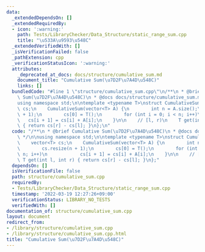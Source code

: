 ```yaml
---
data:
  _extendedDependsOn: []
  _extendedRequiredBy:
  - icon: ':warning:'
    path: Tests/LibraryChecker/Data_Structure/static_range_sum.cpp
    title: "\u533A\u9593\u548C"
  _extendedVerifiedWith: []
  _isVerificationFailed: false
  _pathExtension: cpp
  _verificationStatusIcon: ':warning:'
  attributes:
    _deprecated_at_docs: docs/structure/cumulative_sum.md
    document_title: "Cumulative Sum(\u7D2F\u7A4D\u548C)"
    links: []
  bundledCode: "#line 1 \"structure/cumulative_sum.cpp\"\n/**\n * @brief Cumulative\
    \ Sum(\u7D2F\u7A4D\u548C)\n * @docs docs/structure/cumulative_sum.md\n */\n\n\
    using namespace std;\n\ntemplate <typename T>\nstruct CumulativeSum {\n    vector<T>\
    \ cs;\n    CumulativeSum(vector<T> A) {\n        int n = A.size();\n        cs.resize(n\
    \ + 1);\n        cs[0] = T();\n        for (int i = 0; i < n; i++)\n         \
    \   cs[i + 1] = cs[i] + A[i];\n    }\n\n    // [l, r)\n    T get(int l, int r)\
    \ { return cs[r] - cs[l]; }\n};\n"
  code: "/**\n * @brief Cumulative Sum(\u7D2F\u7A4D\u548C)\n * @docs docs/structure/cumulative_sum.md\n\
    \ */\n\nusing namespace std;\n\ntemplate <typename T>\nstruct CumulativeSum {\n\
    \    vector<T> cs;\n    CumulativeSum(vector<T> A) {\n        int n = A.size();\n\
    \        cs.resize(n + 1);\n        cs[0] = T();\n        for (int i = 0; i <\
    \ n; i++)\n            cs[i + 1] = cs[i] + A[i];\n    }\n\n    // [l, r)\n   \
    \ T get(int l, int r) { return cs[r] - cs[l]; }\n};"
  dependsOn: []
  isVerificationFile: false
  path: structure/cumulative_sum.cpp
  requiredBy:
  - Tests/LibraryChecker/Data_Structure/static_range_sum.cpp
  timestamp: '2022-03-19 12:27:26+09:00'
  verificationStatus: LIBRARY_NO_TESTS
  verifiedWith: []
documentation_of: structure/cumulative_sum.cpp
layout: document
redirect_from:
- /library/structure/cumulative_sum.cpp
- /library/structure/cumulative_sum.cpp.html
title: "Cumulative Sum(\u7D2F\u7A4D\u548C)"
---
```

